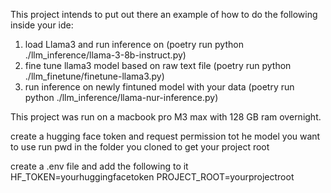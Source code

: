 This project intends to put out there an example of how to do the following inside your ide: 
1. load Llama3 and run inference on (poetry run python ./llm_inference/llama-3-8b-instruct.py)
2. fine tune llama3 model based on raw text file (poetry run python ./llm_finetune/finetune-llama3.py)
3. run inference on newly fintuned model with your data (poetry run python ./llm_inference/llama-nur-inference.py)

This project was run on a macbook pro M3 max with 128 GB ram overnight.

create a hugging face token and request permission tot he model you want to use
run pwd in the folder you cloned to get your project root

create a .env file and add the following to it
HF_TOKEN=yourhuggingfacetoken
PROJECT_ROOT=yourprojectroot
